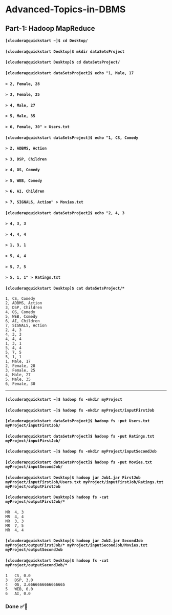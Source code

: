 # Advanced-Topics-in-DBMS

## Part-1: Hadoop MapReduce
#### `[cloudera@quickstart ~]$ cd Desktop/`

#### `[cloudera@quickstart Desktop]$ mkdir dataSetsProject`
#### `[cloudera@quickstart Desktop]$ cd dataSetsProject/`

#### `[cloudera@quickstart dataSetsProject]$ echo "1, Male, 17`
#### `> 2, Female, 28`
#### `> 3, Female, 25`
#### `> 4, Male, 27`
#### `> 5, Male, 35`
#### `> 6, Female, 30" > Users.txt`

#### `[cloudera@quickstart dataSetsProject]$ echo "1, CS, Comedy`
#### `> 2, ADBMS, Action`
#### `> 3, DSP, Children`
#### `> 4, OS, Comedy`
#### `> 5, WEB, Comedy`
#### `> 6, AI, Children`
#### `> 7, SIGNALS, Action" > Movies.txt`

#### `[cloudera@quickstart dataSetsProject]$ echo "2, 4, 3`
#### `> 4, 3, 3`
#### `> 4, 4, 4`
#### `> 1, 3, 1`
#### `> 5, 4, 4`
#### `> 5, 7, 5`
#### `> 5, 1, 1" > Ratings.txt`

#### `[cloudera@quickstart Desktop]$ cat dataSetsProject/*`
```
1, CS, Comedy
2, ADBMS, Action
3, DSP, Children
4, OS, Comedy
5, WEB, Comedy
6, AI, Children
7, SIGNALS, Action
2, 4, 3
4, 3, 3
4, 4, 4
1, 3, 1
5, 4, 4
5, 7, 5
5, 1, 1
1, Male, 17
2, Female, 28
3, Female, 25
4, Male, 27
5, Male, 35
6, Female, 30
```
***
#### `[cloudera@quickstart ~]$ hadoop fs -mkdir myProject`
#### `[cloudera@quickstart ~]$ hadoop fs -mkdir myProject/inputFirstJob`
#### `[cloudera@quickstart dataSetsProject]$ hadoop fs -put Users.txt  myProject/inputFirstJob/`
#### `[cloudera@quickstart dataSetsProject]$ hadoop fs -put Ratings.txt myProject/inputFirstJob/`
#### `[cloudera@quickstart ~]$ hadoop fs -mkdir myProject/inputSecondJob`
#### `[cloudera@quickstart dataSetsProject]$ hadoop fs -put Movies.txt myProject/inputSecondJob/`
#### `[cloudera@quickstart Desktop]$ hadoop jar Job1.jar FirstJob myProject/inputFirstJob/Users.txt myProject/inputFirstJob/Ratings.txt myProject/outputFirstJob`
#### `[cloudera@quickstart Desktop]$ hadoop fs -cat myProject/outputFirstJob/*`
```
MR	4, 3
MR	4, 4
MR	3, 3
MR	7, 5
MR	4, 4
```
#### `[cloudera@quickstart Desktop]$ hadoop jar Job2.jar SecondJob myProject/outputFirstJob/* myProject/inputSecondJob/Movies.txt myProject/outputSecondJob`
#### `[cloudera@quickstart Desktop]$ hadoop fs -cat myProject/outputSecondJob/*`
```
1	CS, 0.0
3	DSP, 3.0
4	OS, 3.6666666666666665
5	WEB, 0.0
6	AI, 0.0
```
### Done ✅🙂
